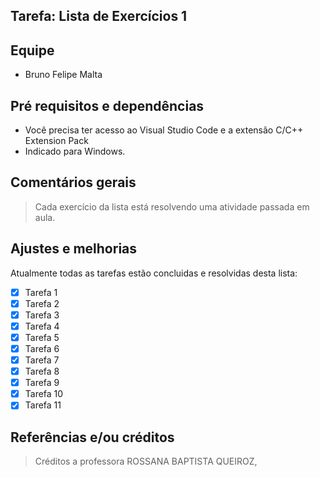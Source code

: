 ## Tarefa: Lista de Exercícios 1

## Equipe
- Bruno Felipe Malta

## Pré requisitos e dependências

- Você precisa ter acesso ao Visual Studio Code e a extensão C/C++ Extension Pack
- Indicado para Windows.

## Comentários gerais

>
>Cada exercício da lista está resolvendo uma atividade passada em aula.
>

## Ajustes e melhorias

Atualmente todas as tarefas estão concluidas e resolvidas desta lista:

- [x] Tarefa 1
- [x] Tarefa 2
- [x] Tarefa 3
- [x] Tarefa 4
- [x] Tarefa 5
- [x] Tarefa 6
- [x] Tarefa 7
- [x] Tarefa 8
- [x] Tarefa 9
- [x] Tarefa 10
- [x] Tarefa 11

## Referências e/ou créditos
>
> Créditos a professora ROSSANA BAPTISTA QUEIROZ,
>
>
